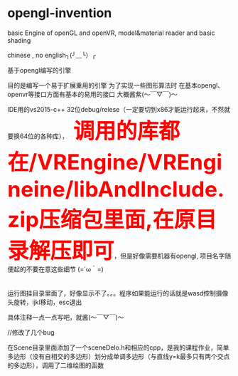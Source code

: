 # opengl-invention
basic Engine of openGL and openVR, model&amp;material reader and basic shading

chinese , no english╮(╯﹏╰）╭


基于opengl编写的引擎

目的是编写一个易于扩展重用的引擎
为了实现一些图形算法时
在基本opengl、openvr等接口方面有基本的易用的接口
大概酱紫(～￣▽￣)～ 

IDE用的vs2015-c++ 32位debug/relese（一定要切到x86才能运行起来，不然就要换64位的各种库），<font size="20" color="red"><b> 调用的库都在/VREngine/VREngineine/libAndInclude.zip压缩包里面,在原目录解压即可</b></font>，但是好像需要机器有opengl,
项目名字随便起的不要在意这些细节 (=´ω｀=)
<br/>
<br/>
<br/>
运行图挂目录里面了，好像显示不了。。。程序如果能运行的话就是wasd控制摄像头旋转，ijkl移动，esc退出

具体注释一点一点写吧，就酱(～￣▽￣)～ 


//修改了几个bug

在Scene目录里面添加了一个sceneDelo.h和相应的cpp，是我的课程作业，简单多边形（没有自相交的多边形）划分成单调多边形（与直线y=k最多只有两个交点的多边形），调用了二维绘图的函数


